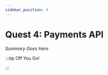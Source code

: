 ```yaml
---
sidebar_position: 4
---
```


# Quest 4: Payments API

_Summary Goes Here_

:::tip Off You Go!

<QuestButton text="Happy Questing" link='' />

:::

